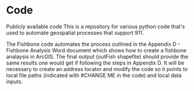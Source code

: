 # Code
Publicly available code
This is a repository for various python code that's used to automate geospatial processes that support 911.

The Fishbone code automates the process outlined in the Appendix D - Fishbone Analysis Word document which shows how to create a fishbone analaysis in ArcGIS.  The final output (outFish shapefile) should provide the same results one would get if following the steps in Appendix D.  It will be necessary to create an address locator and modify the code so it points to local file paths (indicated with #CHANGE ME in the code) and local data inputs.
